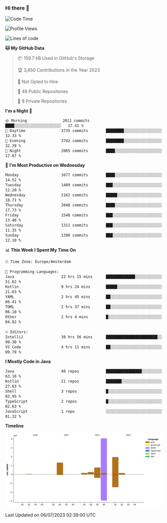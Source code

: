 ### Hi there 👋


<!--START_SECTION:waka-->
![Code Time](http://img.shields.io/badge/Code%20Time-3%2C328%20hrs%206%20mins-blue)

![Profile Views](http://img.shields.io/badge/Profile%20Views-12-blue)

![Lines of code](https://img.shields.io/badge/From%20Hello%20World%20I%27ve%20Written-8.7%20million%20lines%20of%20code-blue)

**🐱 My GitHub Data** 

> 📦 159.7 kB Used in GitHub's Storage 
 > 
> 🏆 3,850 Contributions in the Year 2023
 > 
> 🚫 Not Opted to Hire
 > 
> 📜 48 Public Repositories 
 > 
> 🔑 8 Private Repositories 
 > 
**I'm a Night 🦉** 

```text
🌞 Morning                2011 commits        ████░░░░░░░░░░░░░░░░░░░░░   17.41 % 
🌆 Daytime                3735 commits        ████████░░░░░░░░░░░░░░░░░   32.33 % 
🌃 Evening                3742 commits        ████████░░░░░░░░░░░░░░░░░   32.39 % 
🌙 Night                  2065 commits        ████░░░░░░░░░░░░░░░░░░░░░   17.87 % 
```
📅 **I'm Most Productive on Wednesday** 

```text
Monday                   1677 commits        ████░░░░░░░░░░░░░░░░░░░░░   14.52 % 
Tuesday                  1409 commits        ███░░░░░░░░░░░░░░░░░░░░░░   12.20 % 
Wednesday                2162 commits        █████░░░░░░░░░░░░░░░░░░░░   18.71 % 
Thursday                 2048 commits        ████░░░░░░░░░░░░░░░░░░░░░   17.73 % 
Friday                   1548 commits        ███░░░░░░░░░░░░░░░░░░░░░░   13.40 % 
Saturday                 1311 commits        ███░░░░░░░░░░░░░░░░░░░░░░   11.35 % 
Sunday                   1398 commits        ███░░░░░░░░░░░░░░░░░░░░░░   12.10 % 
```


📊 **This Week I Spent My Time On** 

```text
🕑︎ Time Zone: Europe/Amsterdam

💬 Programming Languages: 
Java                     22 hrs 15 mins      █████████████░░░░░░░░░░░░   51.62 % 
Kotlin                   9 hrs 24 mins       █████░░░░░░░░░░░░░░░░░░░░   21.83 % 
YAML                     2 hrs 45 mins       ██░░░░░░░░░░░░░░░░░░░░░░░   06.41 % 
TOML                     2 hrs 37 mins       ██░░░░░░░░░░░░░░░░░░░░░░░   06.10 % 
Other                    2 hrs 4 mins        █░░░░░░░░░░░░░░░░░░░░░░░░   04.82 % 

🔥 Editors: 
IntelliJ                 38 hrs 56 mins      ███████████████████████░░   90.30 % 
VS Code                  4 hrs 11 mins       ██░░░░░░░░░░░░░░░░░░░░░░░   09.70 % 
```

**I Mostly Code in Java** 

```text
Java                     48 repos            ████████████████░░░░░░░░░   63.16 % 
Kotlin                   21 repos            ███████░░░░░░░░░░░░░░░░░░   27.63 % 
Shell                    3 repos             █░░░░░░░░░░░░░░░░░░░░░░░░   03.95 % 
TypeScript               2 repos             █░░░░░░░░░░░░░░░░░░░░░░░░   02.63 % 
JavaScript               1 repo              ░░░░░░░░░░░░░░░░░░░░░░░░░   01.32 % 
```



**Timeline**

![Lines of Code chart](https://raw.githubusercontent.com/powercasgamer/powercasgamer/master/assets/bar_graph.png)


 Last Updated on 06/07/2023 02:39:00 UTC
<!--END_SECTION:waka-->
